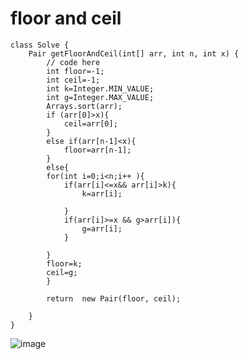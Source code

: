# floor and ceil
```
class Solve {
    Pair getFloorAndCeil(int[] arr, int n, int x) {
        // code here
        int floor=-1;
        int ceil=-1;
        int k=Integer.MIN_VALUE;
        int g=Integer.MAX_VALUE;
        Arrays.sort(arr);
        if (arr[0]>x){
            ceil=arr[0];
        }
        else if(arr[n-1]<x){
            floor=arr[n-1];
        }
        else{
        for(int i=0;i<n;i++ ){
            if(arr[i]<=x&& arr[i]>k){
                k=arr[i];
                
            }
            if(arr[i]>=x && g>arr[i]){
                g=arr[i];
            }
            
        }
        floor=k;
        ceil=g;
        }

        return  new Pair(floor, ceil);
       
    }
}
```
![image](https://github.com/sri-singhal/DSA-JAVA-/assets/98937798/636f0e2e-2c2a-4e83-a22f-d2eb9a685906)

